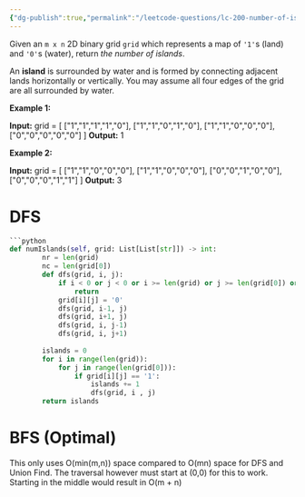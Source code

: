 ```yaml
---
{"dg-publish":true,"permalink":"/leetcode-questions/lc-200-number-of-islands/","tags":["lc-medium","dfs"]}
---
```



Given an `m x n` 2D binary grid `grid` which represents a map of `'1'`s (land) and `'0'`s (water), return _the number of islands_.

An **island** is surrounded by water and is formed by connecting adjacent lands horizontally or vertically. You may assume all four edges of the grid are all surrounded by water.

**Example 1:**

**Input:** grid = [
  ["1","1","1","1","0"],
  ["1","1","0","1","0"],
  ["1","1","0","0","0"],
  ["0","0","0","0","0"]
]
**Output:** 1

**Example 2:**

**Input:** grid = [
  ["1","1","0","0","0"],
  ["1","1","0","0","0"],
  ["0","0","1","0","0"],
  ["0","0","0","1","1"]
]
**Output:** 3

# DFS

```python
```python
def numIslands(self, grid: List[List[str]]) -> int:
        nr = len(grid)
        nc = len(grid[0])
        def dfs(grid, i, j):
            if i < 0 or j < 0 or i >= len(grid) or j >= len(grid[0]) or grid[i][j] != '1':
                return
            grid[i][j] = '0'
            dfs(grid, i-1, j)
            dfs(grid, i+1, j)
            dfs(grid, i, j-1)
            dfs(grid, i, j+1)
        
        islands = 0
        for i in range(len(grid)):
            for j in range(len(grid[0])):
                if grid[i][j] == '1':
                    islands += 1
                    dfs(grid, i , j)
        return islands
```

# BFS (Optimal)
This only uses O(min(m,n)) space compared to O(mn) space for DFS and Union Find.
The traversal however must start at (0,0) for this to work.
Starting in the middle would result in O(m + n)
